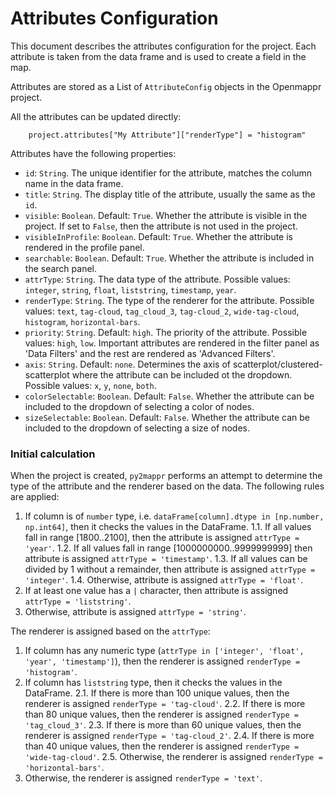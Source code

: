 # Attributes Configuration

This document describes the attributes configuration for the project. Each attribute is taken from the data frame and is used to create a field in the map.

Attributes are stored as a List of `AttributeConfig` objects in the Openmappr project.

All the attributes can be updated directly:

        project.attributes["My Attribute"]["renderType"] = "histogram"

Attributes have the following properties:

* `id`: `String`. The unique identifier for the attribute, matches the column name in the data frame.
* `title`: `String`. The display title of the attribute, usually the same as the `id`.
* `visible`: `Boolean`. Default: `True`. Whether the attribute is visible in the project. If set to `False`, then the attribute is not used in the project.
* `visibleInProfile`: `Boolean`. Default: `True`. Whether the attribute is rendered in the profile panel.
* `searchable`: `Boolean`. Default: `True`. Whether the attribute is included in the search panel.
* `attrType`: `String`. The data type of the attribute. Possible values: `integer`, `string`, `float`, `liststring`, `timestamp`, `year`.
* `renderType`: `String`. The type of the renderer for the attribute. Possible values: `text`, `tag-cloud`, `tag_cloud_3`, `tag-cloud_2`, `wide-tag-cloud`, `histogram`, `horizontal-bars`.
* `priority`: `String`. Default: `high`. The priority of the attribute. Possible values: `high`, `low`. Important attributes are rendered in the filter panel as 'Data Filters' and the rest are rendered as 'Advanced Filters'.
* `axis`: `String`. Default: `none`. Determines the axis of scatterplot/clustered-scatterplot where the attribute can be included ot the dropdown. Possible values: `x`, `y`, `none`, `both`.
* `colorSelectable`: `Boolean`. Default: `False`. Whether the attribute can be included to the dropdown of selecting a color of nodes.
* `sizeSelectable`: `Boolean`. Default: `False`. Whether the attribute can be included to the dropdown of selecting a size of nodes.

### Initial calculation

When the project is created, `py2mappr` performs an attempt to determine the type of the attribute and the renderer based on the data. The following rules are applied:

1. If column is of `number` type, i.e. `dataFrame[column].dtype in [np.number, np.int64]`, then it checks the values in the DataFrame.
1.1. If all values fall in range [1800..2100], then the attribute is assigned `attrType = 'year'`.
1.2. If all values fall in range [1000000000..9999999999] then attribute is assigned `attrType = 'timestamp'`.
1.3. If all values can be divided by 1 without a remainder, then attribute is assigned `attrType = 'integer'`.
1.4. Otherwise, attribute is assigned `attrType = 'float'`.
2. If at least one value has a `|` character, then attribute is assigned `attrType = 'liststring'`.
3. Otherwise, attribute is assigned `attrType = 'string'`.

The renderer is assigned based on the `attrType`:

1. If column has any numeric type (`attrType in ['integer', 'float', 'year', 'timestamp']`), then the renderer is assigned `renderType = 'histogram'`.
2. If column has `liststring` type, then it checks the values in the DataFrame.
2.1. If there is more than 100 unique values, then the renderer is assigned `renderType = 'tag-cloud'`.
2.2. If there is more than 80 unique values, then the renderer is assigned `renderType = 'tag_cloud_3'`.
2.3. If there is more than 60 unique values, then the renderer is assigned `renderType = 'tag-cloud_2'`.
2.4. If there is more than 40 unique values, then the renderer is assigned `renderType = 'wide-tag-cloud'`.
2.5. Otherwise, the renderer is assigned `renderType = 'horizontal-bars'`.
3. Otherwise, the renderer is assigned `renderType = 'text'`.

